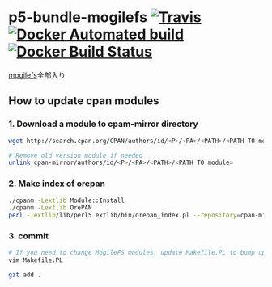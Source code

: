 p5-bundle-mogilefs [![Travis](https://img.shields.io/travis/pepabo/p5-bundle-mogilefs.svg?style=flat-square)](https://travis-ci.org/pepabo/p5-bundle-mogilefs)[![Docker Automated build](https://img.shields.io/docker/automated/pepabo/mogilefs.svg?style=flat-square)](https://hub.docker.com/r/pepabo/mogilefs/~/dockerfile/)[![Docker Build Status](https://img.shields.io/docker/build/pepabo/mogilefs.svg?style=flat-square)](https://hub.docker.com/r/pepabo/mogilefs/builds/)
==================

[mogilefs](https://github.com/mogilefs)全部入り

How to update cpan modules
---

### 1. Download a module to cpam-mirror directory

```sh
wget http://search.cpan.org/CPAN/authors/id/<P>/<PA>/<PATH>/<PATH TO module> -P cpan-mirror/authors/id/<P>/<PA>/<PATH>/

# Remove old version module if needed
unlink cpan-mirror/authors/id/<P>/<PA>/<PATH>/<PATH TO module>
```

### 2. Make index of orepan

```sh
./cpanm -Lextlib Module::Install
./cpanm -Lextlib OrePAN
perl -Iextlib/lib/perl5 extlib/bin/orepan_index.pl --repository=cpan-mirror/
```

### 3. commit

```sh
# If you need to change MogileFS modules, update Makefile.PL to bump up version.
vim Makefile.PL

git add .
```
